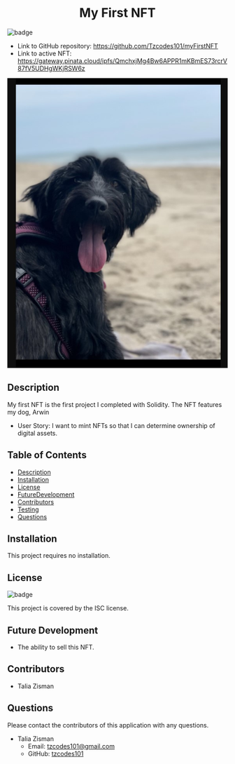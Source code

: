 
<h1 align=center>My First NFT</h1>

![badge](https://img.shields.io/badge/license-ISC-brightgreen)

- Link to GitHub repository: https://github.com/Tzcodes101/myFirstNFT
- Link to active NFT: https://gateway.pinata.cloud/ipfs/QmchxjMg4Bw6APPR1mKBmES73rcrV87fV5UDHgWKjRSW6z

![Image of NFT](assets/ArwinNFT.jpg)

## Description
My first NFT is the first project I completed with Solidity. The NFT features my dog, Arwin

- User Story: I want to mint NFTs so that I can determine ownership of digital assets.


## Table of Contents
- [Description](#Description)
- [Installation](#Installation)
- [License](#License)
- [FutureDevelopment](#FutureDevelopment)
- [Contributors](#Contributors)
- [Testing](#Testing)
- [Questions](#Questions)

## Installation
This project requires no installation.

## License
![badge](https://img.shields.io/badge/license-ISC-brightgreen)

This project is covered by the ISC license.

## Future Development
- The ability to sell this NFT.

## Contributors
- Talia Zisman

## Questions
Please contact the contributors of this application with any questions.
- Talia Zisman
    - Email: tzcodes101@gmail.com
    - GitHub: [tzcodes101](http://github.com/tzcodes101)